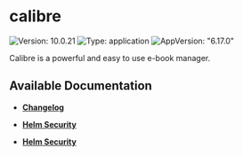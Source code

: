 # calibre

![Version: 10.0.21](https://img.shields.io/badge/Version-10.0.21-informational?style=flat-square) ![Type: application](https://img.shields.io/badge/Type-application-informational?style=flat-square) ![AppVersion: "6.17.0"](https://img.shields.io/badge/AppVersion-"6.17.0"-informational?style=flat-square)

Calibre is a powerful and easy to use e-book manager.

## Available Documentation

- [**Changelog**](CHANGELOG)

- [**Helm Security**](container-security)

- [**Helm Security**](helm-security)

